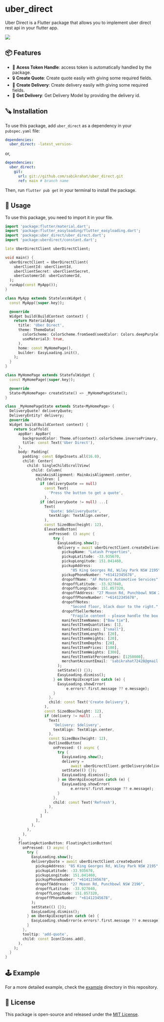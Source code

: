 # uber_direct

Uber Direct is a Flutter package that allows you to implement uber direct rest api in your flutter app.

<img src="https://github.com/sabikrahat/uber_direct/blob/main/sample.png?raw=true">

## 📦 Features
- 🚀 **Acess Token Handle**: access token is automatically handled by the package.
- 🔒 **Create Quote**: Create quote easily with giving some required fields.
- 📡 **Create Delivery**: Create delivery easily with giving some required fields.
- 📁 **Get Delivery**: Get Delivery Model by providing the delivery id.
<!-- - 📤 **Share Logs**: share all kinds of logs with platform share window. -->

## 🪚 Installation

To use this package, add `uber_direct` as a dependency in your `pubspec.yaml` file:

```yaml
dependencies:
  uber_direct: -latest_version-
```

or,

```yaml
dependencies:
  uber_direct:
    git: 
      url: git://github.com/sabikrahat/uber_direct.git
      ref: main # branch name
```

Then, run `flutter pub get` in your terminal to install the package.

## 🚀 Usage

To use this package, you need to import it in your file.

```dart
import 'package:flutter/material.dart';
import 'package:flutter_easyloading/flutter_easyloading.dart';
import 'package:uber_direct/uber_direct.dart';
import 'package:uberdirect/constant.dart';

late UberDirectClient uberDirectClient;

void main() {
  uberDirectClient = UberDirectClient(
    uberClientId: uberClientId,
    uberClientSecret: uberClientSecret,
    uberCustomerId: uberCustomerId,
  );
  runApp(const MyApp());
}

class MyApp extends StatelessWidget {
  const MyApp({super.key});

  @override
  Widget build(BuildContext context) {
    return MaterialApp(
      title: 'Uber Direct',
      theme: ThemeData(
        colorScheme: ColorScheme.fromSeed(seedColor: Colors.deepPurple),
        useMaterial3: true,
      ),
      home: const MyHomePage(),
      builder: EasyLoading.init(),
    );
  }
}

class MyHomePage extends StatefulWidget {
  const MyHomePage({super.key});

  @override
  State<MyHomePage> createState() => _MyHomePageState();
}

class _MyHomePageState extends State<MyHomePage> {
  DeliveryQuote? deliveryQuote;
  DeliveryEntity? delivery;
  @override
  Widget build(BuildContext context) {
    return Scaffold(
      appBar: AppBar(
        backgroundColor: Theme.of(context).colorScheme.inversePrimary,
        title: const Text('Uber Direct'),
      ),
      body: Padding(
        padding: const EdgeInsets.all(16.0),
        child: Center(
          child: SingleChildScrollView(
            child: Column(
              mainAxisAlignment: MainAxisAlignment.center,
              children: [
                if (deliveryQuote == null)
                  const Text(
                    'Press the button to get a quote',
                  ),
                if (deliveryQuote != null) ...[
                  Text(
                    'Quote: $deliveryQuote',
                    textAlign: TextAlign.center,
                  ),
                  const SizedBox(height: 12),
                  ElevatedButton(
                    onPressed: () async {
                      try {
                        EasyLoading.show();
                        delivery = await uberDirectClient.createDelivery(
                          pickupName: "Latash Properties",
                          pickupLatitude: -33.935670,
                          pickupLongitude: 151.041460,
                          pickupAddress:
                              "85 King Georges Rd, Wiley Park NSW 2195",
                          pickupPhoneNumber: "+61412345678",
                          dropoffName: "AF Motors Automotive Services",
                          dropoffLatitude: -33.927040,
                          dropoffLongitude: 151.057320,
                          dropoffAddress: "27 Moxon Rd, Punchbowl NSW 2196",
                          dropoffPhoneNumber: "+61412345678",
                          dropoffNotes:
                              "Second floor, black door to the right.",
                          dropoffSellerNotes:
                              "Fragile content - please handle the box with care.",
                          manifestItemNames: ["Bow tie"],
                          manifestItemQuantities: [1],
                          manifestItemSizes: ["small"],
                          manifestItemLengths: [20],
                          manifestItemHeights: [20],
                          manifestItemDepths: [20],
                          manifestItemPrices: [100],
                          manifestItemWeights: [300],
                          manifestItemVatPercentages: [1250000],
                          merchantAccountEmail: 'sabikrahat72428@gmail.com',
                        );
                        setState(() {});
                        EasyLoading.dismiss();
                      } on UberApiException catch (e) {
                        EasyLoading.showError(
                            e.errors?.first.message ?? e.message);
                      }
                    },
                    child: const Text('Create Delivery'),
                  ),
                  const SizedBox(height: 12),
                  if (delivery != null) ...[
                    Text(
                      'Delivery: $delivery',
                      textAlign: TextAlign.center,
                    ),
                    const SizedBox(height: 12),
                    OutlinedButton(
                      onPressed: () async {
                        try {
                          EasyLoading.show();
                          delivery =
                              await uberDirectClient.getDelivery(delivery!.id);
                          setState(() {});
                          EasyLoading.dismiss();
                        } on UberApiException catch (e) {
                          EasyLoading.showError(
                              e.errors?.first.message ?? e.message);
                        }
                      },
                      child: const Text('Refresh'),
                    ),
                  ],
                ]
              ],
            ),
          ),
        ),
      ),
      floatingActionButton: FloatingActionButton(
        onPressed: () async {
          try {
            EasyLoading.show();
            deliveryQuote = await uberDirectClient.createQuote(
              pickupAddress: "85 King Georges Rd, Wiley Park NSW 2195",
              pickupLatitude: -33.935670,
              pickupLongitude: 151.041460,
              pickupPhoneNumber: "+61412345678",
              dropoffAddress: "27 Moxon Rd, Punchbowl NSW 2196",
              dropoffLatitude: -33.927040,
              dropoffLongitude: 151.057320,
              dropoffPhoneNumber: "+61412345678",
            );
            setState(() {});
            EasyLoading.dismiss();
          } on UberApiException catch (e) {
            EasyLoading.showError(e.errors?.first.message ?? e.message);
          }
        },
        tooltip: 'add-quote',
        child: const Icon(Icons.add),
      ),
    );
  }
}
```


## 🕹️ Example

For a more detailed example, check the <a href="https://github.com/sabikrahat/uber_direct/blob/main/example/lib/main.dart" target="_blank">example</a> directory in this repository.

## 📄 License
This package is open-source and released under the <a href="https://github.com/sabikrahat/uber_direct/blob/main/LICENSE" target="_blank">MIT License</a>.